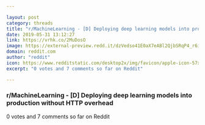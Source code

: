 ```yaml
---

layout: post
category: threads
title: "r/MachineLearning - [D] Deploying deep learning models into production without HTTP overhead"
date: 2019-05-31 13:12:27
link: https://vrhk.co/2MuDosO
image: https://external-preview.redd.it/dzVedso41E0aX7eABl2QjbSRqP4_r6iEbIO_RJ6VUEY.jpg?auto=webp&s=86fbd5d6085a4da27bcf3f2d3cd4e0333d10601c
domain: reddit.com
author: "reddit"
icon: https://www.redditstatic.com/desktop2x/img/favicon/apple-icon-57x57.png
excerpt: "0 votes and 7 comments so far on Reddit"

---
```


### r/MachineLearning - [D] Deploying deep learning models into production without HTTP overhead

0 votes and 7 comments so far on Reddit